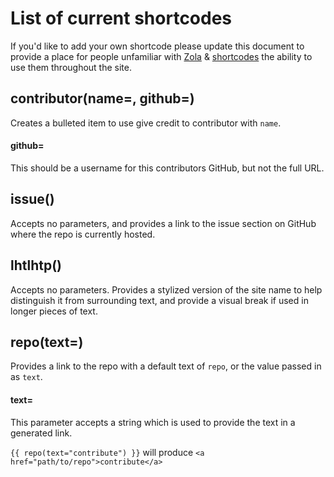 # List of current shortcodes

If you'd like to add your own shortcode please update this document to provide
a place for people unfamiliar with [Zola](https://www.getzola.org/) & [shortcodes](https://www.getzola.org/documentation/content/shortcodes/)
 the ability to use them throughout the site.

## contributor(name=<str>, github=<str>)

Creates a bulleted item to use give credit to contributor with `name`.

#### github=

This should be a username for this contributors GitHub, but not the full URL.

## issue()

Accepts no parameters, and provides a link to the issue section on GitHub where
the repo is currently hosted.

## lhtlhtp()

Accepts no parameters. Provides a stylized version of the site name to help
distinguish it from surrounding text, and provide a visual break if used in
longer pieces of text.

## repo(text=<str>)

Provides a link to the repo with a default text of `repo`, or the value passed
in as `text`.

#### text=

This parameter accepts a string which is used to provide the text in a generated
link.

`{{ repo(text="contribute") }}` will produce `<a href="path/to/repo">contribute</a>`
